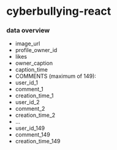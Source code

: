 # cyberbullying-react

### data overview
 - image_url
 - profile_owner_id
 - likes
 - owner_caption
 - caption_time
 - COMMENTS (maximum of 149):
 - user_id_1
 - comment_1
 - creation_time_1
 - user_id_2
 - comment_2
 - creation_time_2
 - ...
 - user_id_149
 - comment_149
 - creation_time_149
